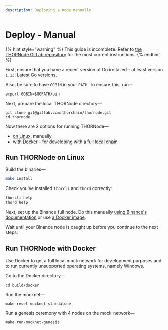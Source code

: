 ```yaml
---
description: Deploying a node manually.
---
```


# Deploy - Manual

{% hint style="warning" %}
This guide is incomplete. Refer to [the THORNode GitLab repository](https://gitlab.com/thorchain/thornode) for the most current instructions.
{% endhint %}

First, ensure that you have a recent version of Go installed – at least version `1.13`. [Latest Go versions](https://golang.org/dl/).

Also, be sure to have `GOBIN` in your `PATH`. To ensure this, run—

```text
export GOBIN=$GOPATH/bin
```

Next, prepare the local THORNode directory—

```text
git clone git@gitlab.com:thorchain/thornode.git
cd thornode
```

Now there are 2 options for running THORNode—

* [on Linux](manual.md#run-thornode-on-linux), manually
* [with Docker](manual.md#run-thornode-with-docker) – for developing with a full local chain

## Run THORNode on Linux

Build the binaries—

```bash
make install
```

Check you've installed `thorcli` and `thord` correctly:

```bash
thorcli help
thord help
```

Next, set up the Binance full node. Do this manually [using Binance's documentation](https://docs.binance.org/fullnode.html) or use [a Docker image](https://github.com/varnav/binance-node-docker/blob/master/newbie-guide.md).

Wait until your Binance node is caught up before you continue to the next steps.

## Run THORNode with Docker

Use Docker to get a full local mock network for development purposes and to run currently unsupported operating systems, namely Windows.

Go to the Docker directory—

```text
cd build/docker
```

Run the mocknet—

```text
make reset-mocknet-standalone
```

Run a genesis ceremony with 4 nodes on the mock network—

```text
make run-mocknet-genesis
```
